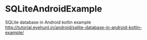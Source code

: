 # SQLiteAndroidExample
SQLite database in Android kotlin example
http://tutorial.eyehunt.in/android/sqlite-database-in-android-kotlin-example/
